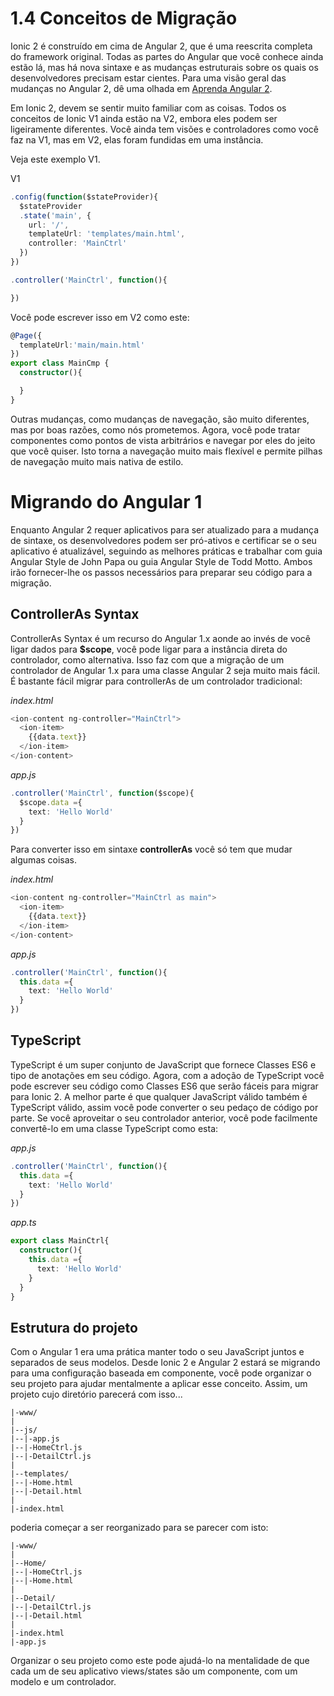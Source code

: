 # 1.4 Conceitos de Migração

Ionic 2 é construído em cima de Angular 2, que é uma reescrita completa do framework original. Todas as partes do Angular que você conhece ainda estão lá, mas há nova sintaxe e as mudanças estruturais sobre os quais os desenvolvedores precisam estar cientes. Para uma visão geral das mudanças no Angular 2, dê uma olhada em [Aprenda Angular 2](http://learnangular2.com/).

Em Ionic 2, devem se sentir muito familiar com as coisas. Todos os conceitos de Ionic V1 ainda estão na V2, embora eles podem ser ligeiramente diferentes. Você ainda tem visões e controladores como você faz na V1, mas em V2, elas foram fundidas em uma instância.

Veja este exemplo V1.

V1

```ts
.config(function($stateProvider){
  $stateProvider
  .state('main', {
    url: '/',
    templateUrl: 'templates/main.html',
    controller: 'MainCtrl'
  })
})

.controller('MainCtrl', function(){

})
```

Você pode escrever isso em V2 como este:

```ts
@Page({
  templateUrl:'main/main.html'
})
export class MainCmp {
  constructor(){

  }
}
```

Outras mudanças, como mudanças de navegação, são muito diferentes, mas por boas razões, como nós prometemos. Agora, você pode tratar componentes como pontos de vista arbitrários e navegar por eles do jeito que você quiser. Isto torna a navegação muito mais flexível e permite pilhas de navegação muito mais nativa de estilo.

# Migrando do Angular 1

Enquanto Angular 2 requer aplicativos para ser atualizado para a mudança de sintaxe, os desenvolvedores podem ser pró-ativos e certificar se o seu aplicativo é atualizável, seguindo as melhores práticas e trabalhar com guia Angular Style de John Papa ou guia Angular Style de Todd Motto. Ambos irão fornecer-lhe os passos necessários para preparar seu código para a migração.

## ControllerAs Syntax

ControllerAs Syntax é um recurso do Angular 1.x aonde ao invés de você ligar dados para **$scope**, você pode ligar para a instância direta do controlador, como alternativa. Isso faz com que a migração de um controlador de  Angular 1.x para uma classe Angular 2 seja muito mais fácil. É bastante fácil migrar para controllerAs de um controlador tradicional:

_index.html_

```ts
<ion-content ng-controller="MainCtrl">
  <ion-item>
    {{data.text}}
  </ion-item>
</ion-content>
```

_app.js_

```ts
.controller('MainCtrl', function($scope){
  $scope.data ={
    text: 'Hello World'
  }
})
```

Para converter isso em sintaxe **controllerAs** você só tem que mudar algumas coisas.

_index.html_

```ts
<ion-content ng-controller="MainCtrl as main">
  <ion-item>
    {{data.text}}
  </ion-item>
</ion-content>
```

_app.js_

```ts
.controller('MainCtrl', function(){
  this.data ={
    text: 'Hello World'
  }
})
```

## TypeScript

TypeScript é um super conjunto de JavaScript que fornece Classes ES6 e tipo de anotações em seu código. Agora, com a adoção de TypeScript você pode escrever seu código como Classes ES6 que serão fáceis para migrar para Ionic 2. A melhor parte é que qualquer JavaScript válido também é TypeScript válido, assim você pode converter o seu pedaço de código por parte. Se você aproveitar o seu controlador anterior, você pode facilmente convertê-lo em uma classe TypeScript como esta:

_app.js_

```ts
.controller('MainCtrl', function(){
  this.data ={
    text: 'Hello World'
  }
})
```

_app.ts_

```ts
export class MainCtrl{
  constructor(){
    this.data ={
      text: 'Hello World'
    }
  }
}
```

## Estrutura do projeto

Com o Angular 1 era uma prática manter todo o seu JavaScript juntos e separados de seus modelos. Desde Ionic 2 e Angular 2 estará se migrando para uma configuração baseada em componente, você pode organizar o seu projeto para ajudar mentalmente a aplicar esse conceito. Assim, um projeto cujo diretório parecerá com isso...

```
|-www/
|
|--js/
|--|-app.js
|--|-HomeCtrl.js
|--|-DetailCtrl.js
|
|--templates/
|--|-Home.html
|--|-Detail.html
|
|-index.html
```

poderia começar a ser reorganizado para se parecer com isto:

```
|-www/
|
|--Home/
|--|-HomeCtrl.js
|--|-Home.html
|
|--Detail/
|--|-DetailCtrl.js
|--|-Detail.html
|
|-index.html
|-app.js
```

Organizar o seu projeto como este pode ajudá-lo na mentalidade de que cada um de seu aplicativo views/states são um componente, com um modelo e um controlador.
